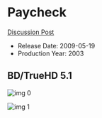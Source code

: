 # Paycheck

[Discussion Post](https://www.avsforum.com/threads/bass-eq-for-filtered-movies.2995212/post-58307030)

* Release Date: 2009-05-19
* Production Year: 2003

## BD/TrueHD 5.1

![img 0](https://i.imgur.com/eT47JOL.jpg)

![img 1](https://i.imgur.com/E5TPkLB.png)

